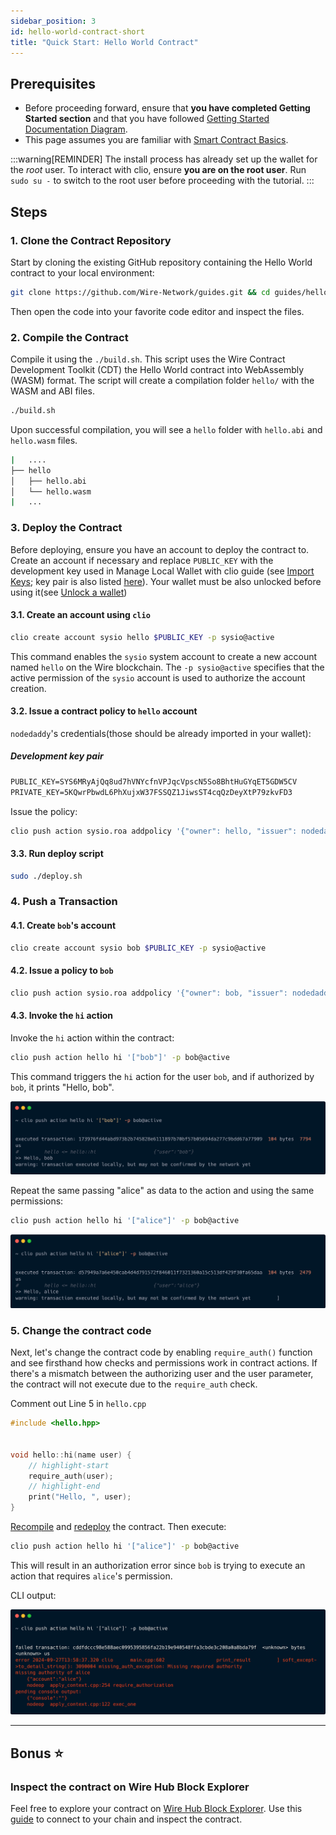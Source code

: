 ```yaml
---
sidebar_position: 3
id: hello-world-contract-short
title: "Quick Start: Hello World Contract"
---
```


<!-- # Hello World Contract -->

## Prerequisites

- Before proceeding forward, ensure that **you have completed Getting Started section** and that you have followed [Getting Started Documentation Diagram](/docs/getting-started/getting-started-intro.md).
- This page assumes you are familiar with [Smart Contract Basics](./smart-contract-basics.md).

:::warning[REMINDER]
The install process has already set up the wallet for the *root* user. To interact with clio, ensure **you are on the root user**. Run `sudo su -` to switch to the root user before proceeding with the tutorial.
:::

## Steps

### 1. Clone the Contract Repository

Start by cloning the existing GitHub repository containing the Hello World contract to your local environment:

```bash
git clone https://github.com/Wire-Network/guides.git && cd guides/hello-world-contract
```

Then open the code into your favorite code editor and inspect the files.

### 2. Compile the Contract

Compile it using the `./build.sh`. This script uses the Wire Contract Development Toolkit (CDT) the Hello World contract into WebAssembly (WASM) format. The script will create a compilation folder `hello/` with the WASM and ABI files.

```bash
./build.sh
```

Upon successful compilation, you will see a `hello` folder with `hello.abi` and `hello.wasm` files.

<!-- ![compiled-dir](/img/compiled-dir.png) -->

```sh title="hello-world-contract/"
|   ....
├── hello           
│   ├── hello.abi
│   └── hello.wasm
|   ...
```

### 3. Deploy the Contract

Before deploying, ensure you have an account to deploy the contract to. Create an account if necessary and replace `PUBLIC_KEY` with the development key used in Manage Local Wallet with clio guide (see [Import Keys](../getting-started/manage-local-wallet-with-clio.md#import-the-development-key); key pair is also listed [here](#development-key-pair)). Your wallet must be also unlocked before using it(see [Unlock a wallet](../getting-started/manage-local-wallet-with-clio.md#unlock-a-wallet))

#### 3.1. Create an account using `clio`

```bash
clio create account sysio hello $PUBLIC_KEY -p sysio@active
```

This command enables the `sysio` system account to create a new account named `hello` on the Wire blockchain. The `-p sysio@active` specifies that the active permission of the `sysio` account is used to authorize the account creation.

#### 3.2. Issue a contract policy to `hello` account

`nodedaddy`'s credentials(those should be already imported in your wallet):

##### Development key pair

```txt
PUBLIC_KEY=SYS6MRyAjQq8ud7hVNYcfnVPJqcVpscN5So8BhtHuGYqET5GDW5CV
PRIVATE_KEY=5KQwrPbwdL6PhXujxW37FSSQZ1JiwsST4cqQzDeyXtP79zkvFD3
```

Issue the policy:

```sh
clio push action sysio.roa addpolicy '{"owner": hello, "issuer": nodedaddy,  "netWeight": "0.0100 SYS", "cpuWeight": "0.0100 SYS", "ramWeight": "0.0010 SYS", "timeBlock": 1, "networkGen": 0 }' -p nodedaddy@active
```

#### 3.3. Run deploy script

```bash
sudo ./deploy.sh
```

### 4. Push a Transaction

#### 4.1. Create `bob`'s account

```bash
clio create account sysio bob $PUBLIC_KEY -p sysio@active
```

#### 4.2. Issue a policy to `bob`

```bash
clio push action sysio.roa addpolicy '{"owner": bob, "issuer": nodedaddy,  "netWeight": "0.0100 SYS", "cpuWeight": "0.0100 SYS", "ramWeight": "0.0010 SYS", "timeBlock": 1, "networkGen": 0 }' -p nodedaddy@active
```

#### 4.3. Invoke the `hi` action

Invoke the `hi` action within the contract:

```bash
clio push action hello hi '["bob"]' -p bob@active
```

This command triggers the `hi` action for the user `bob`, and if authorized by `bob`, it prints "Hello, bob".

![bob-says-hi](/img/clio-push-action-hello.png)

Repeat the same passing "alice" as data to the action and using the same permissions:

```bash
clio push action hello hi '["alice"]' -p bob@active
```

![bob-invoke-with-alice](/img/clio-push-action-hello-2.png)

### 5. Change the contract code

Next, let's change the contract code by enabling `require_auth()` function and see firsthand how checks and permissions work in contract actions. If there's a mismatch between the authorizing user and the user parameter, the contract will not execute due to the `require_auth` check.

Comment out Line 5 in `hello.cpp`

```cpp title="hello.cpp"
#include <hello.hpp>


void hello::hi(name user) {
    // highlight-start
    require_auth(user);
    // highlight-end  
    print("Hello, ", user);
}

```

[Recompile](#2-compile-the-contract) and [redeploy](#3-deploy-the-contract) the contract. Then execute:

```bash
clio push action hello hi '["alice"]' -p bob@active
```

This will result in an authorization error since `bob` is trying to execute an action that requires `alice`'s permission.

CLI output:

![missing-authority](/img/clio-failed-trx-auth.png)

---

## Bonus ⭐️

### Inspect the contract on Wire Hub Block Explorer

Feel free to explore your contract on [Wire Hub Block Explorer](https://hub.wire.foundation). Use this [guide](/docs/wire-hub/connect-to-a-rpc.md) to connect to your chain and inspect the contract.
